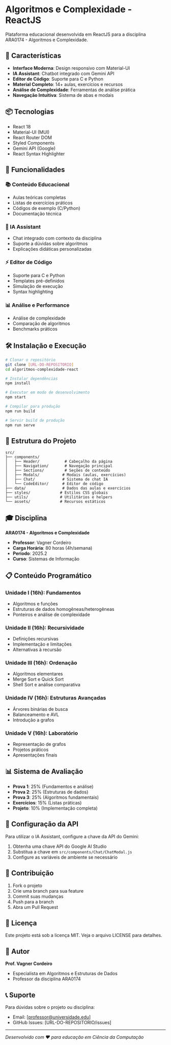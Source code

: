 
# Algoritmos e Complexidade - ReactJS

Plataforma educacional desenvolvida em ReactJS para a disciplina ARA0174 - Algoritmos e Complexidade.

## 🚀 Características

- **Interface Moderna**: Design responsivo com Material-UI
- **IA Assistant**: Chatbot integrado com Gemini API
- **Editor de Código**: Suporte para C e Python
- **Material Completo**: 14+ aulas, exercícios e recursos
- **Análise de Complexidade**: Ferramentas de análise prática
- **Navegação Intuitiva**: Sistema de abas e modais

## 📦 Tecnologias

- React 18
- Material-UI (MUI)
- React Router DOM
- Styled Components
- Gemini API (Google)
- React Syntax Highlighter

## 🎯 Funcionalidades

### 📚 Conteúdo Educacional
- Aulas teóricas completas
- Listas de exercícios práticos
- Códigos de exemplo (C/Python)
- Documentação técnica

### 🤖 IA Assistant
- Chat integrado com contexto da disciplina
- Suporte a dúvidas sobre algoritmos
- Explicações didáticas personalizadas

### ⚡ Editor de Código
- Suporte para C e Python
- Templates pré-definidos
- Simulação de execução
- Syntax highlighting

### 📊 Análise e Performance
- Análise de complexidade
- Comparação de algoritmos
- Benchmarks práticos

## 🛠️ Instalação e Execução

```bash
# Clonar o repositório
git clone [URL-DO-REPOSITORIO]
cd algoritmos-complexidade-react

# Instalar dependências
npm install

# Executar em modo de desenvolvimento
npm start

# Compilar para produção
npm run build

# Servir build de produção
npm run serve
```

## 📁 Estrutura do Projeto

```
src/
├── components/
│   ├── Header/           # Cabeçalho da página
│   ├── Navigation/       # Navegação principal
│   ├── Sections/         # Seções de conteúdo
│   ├── Modals/          # Modais (aulas, exercícios)
│   ├── Chat/            # Sistema de chat IA
│   └── CodeEditor/      # Editor de código
├── data/                # Dados das aulas e exercícios
├── styles/             # Estilos CSS globais
├── utils/              # Utilitários e helpers
└── assets/             # Recursos estáticos
```

## 🎓 Disciplina

**ARA0174 - Algoritmos e Complexidade**
- **Professor**: Vagner Cordeiro
- **Carga Horária**: 80 horas (4h/semana)
- **Período**: 2025.2
- **Curso**: Sistemas de Informação

## 📋 Conteúdo Programático

### Unidade I (16h): Fundamentos
- Algoritmos e funções
- Estruturas de dados homogêneas/heterogêneas
- Ponteiros e análise de complexidade

### Unidade II (16h): Recursividade
- Definições recursivas
- Implementação e limitações
- Alternativas à recursão

### Unidade III (16h): Ordenação
- Algoritmos elementares
- Merge Sort e Quick Sort
- Shell Sort e análise comparativa

### Unidade IV (16h): Estruturas Avançadas
- Árvores binárias de busca
- Balanceamento e AVL
- Introdução a grafos

### Unidade V (16h): Laboratório
- Representação de grafos
- Projetos práticos
- Apresentações finais

## 📊 Sistema de Avaliação

- **Prova 1**: 25% (Fundamentos e análise)
- **Prova 2**: 25% (Estruturas de dados)
- **Prova 3**: 25% (Algoritmos fundamentais)
- **Exercícios**: 15% (Listas práticas)
- **Projeto**: 10% (Implementação completa)

## 🔧 Configuração da API

Para utilizar o IA Assistant, configure a chave da API do Gemini:

1. Obtenha uma chave API do Google AI Studio
2. Substitua a chave em `src/components/Chat/ChatModal.js`
3. Configure as variáveis de ambiente se necessário

## 🤝 Contribuição

1. Fork o projeto
2. Crie uma branch para sua feature
3. Commit suas mudanças
4. Push para a branch
5. Abra um Pull Request

## 📄 Licença

Este projeto está sob a licença MIT. Veja o arquivo LICENSE para detalhes.

## 👥 Autor

**Prof. Vagner Cordeiro**
- Especialista em Algoritmos e Estruturas de Dados
- Professor da disciplina ARA0174

## 📞 Suporte

Para dúvidas sobre o projeto ou disciplina:
- Email: [professor@universidade.edu]
- GitHub Issues: [URL-DO-REPOSITORIO/issues]

---

*Desenvolvido com ❤️ para educação em Ciência da Computação*
